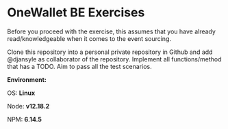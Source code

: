 # OneWallet BE Exercises
Before you proceed with the exercise, this assumes that you have already read/knowledgeable when it comes to the event sourcing.

Clone this repository into a personal private repository in Github and add @djansyle as collaborator of the repository. Implement all functions/method that has a TODO.
Aim to pass all the test scenarios.


**Environment:**

OS: **Linux**

Node: **v12.18.2**

NPM: **6.14.5**
